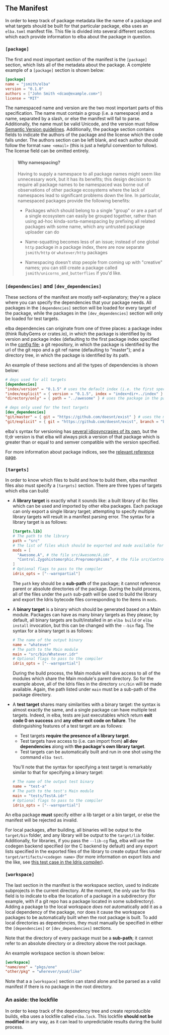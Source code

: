 ## The Manifest

In order to keep track of package metadata like the name of a package and what targets should be built for that particular package, elba uses an `elba.toml` manifest file. This file is divided into several different sections which each provide information to elba about the package in question.

### `[package]`

The first and most important section of the manifest is the `[package]` section, which lists all of the metadata about the package. A complete example of a `[package]` section is shown below:

```toml
[package]
name = "jsmith/elba"
version = "0.1.0"
authors = ["John Smith <dcao@example.com>"]
license = "MIT"
```

The namespaced name and version are the two most important parts of this specification. The name must contain a group (i.e. a namespace) and a name, separated by a slash, or else the manifest will fail to parse. Additionally, the name must be valid Unicode, and the version must follow [Semantic Version guidelines](https://semver.org/). Additionally, the package section contains fields to indicate the authors of the package and the license which the code falls under. The authors section can be left blank, and each author should follow the format `name <email>` (this is just a helpful convention to follow). The license field can be omitted entirely.

> #### Why namespacing?
>
> Having to supply a namespace to all package names might seem like unnecessary work, but it has its benefits; this design decision to require all package names to be namespaced was borne out of observations of other package ecosystems where the lack of namespaces lead to significant problems down the line. In particular, namespaced packages provide the following benefits:
>
> - Packages which should belong to a single "group" or are a part of a single ecosystem can easily be grouped together, rather than using ad-hoc kinda-sorta-namespacing by prefixing all related packages with some name, which any untrusted package uploader can do
>
> - Name-squatting becomes less of an issue; instead of one global `http` package in a package index, there are now separate `jsmith/http` or `whatever/http` packages
>
> - Namespacing doesn't stop people from coming up with "creative" names; you can still create a package called `jsmith/unicorns_and_butterflies` if you'd like.

### `[dependencies]` and `[dev_dependencies]`

These sections of the manifest are mostly self-explanatory; they're a place where you can specify the dependencies that your package needs. All packages in the `[dependencies]` section will be loaded for every target of the package, while the packages in the `[dev_dependencies]` section will only be loaded for test targets.

elba dependencies can originate from one of three places: a package index (think RubyGems or crates.io), in which the package is identified by its version and package index (defaulting to the first package index specified in the [config file](./configuration.md); a git repository, in which the package is identified by the url of the git repo and a git ref name (defaulting to "master"); and a directory tree, in which the package is identified by its path.

An example of these sections and all the types of dependencies is shown below:

```toml
# deps used for all targets
[dependencies]
"index/version" = "0.1.5" # uses the default index (i.e. the first specified one in configuration)
"index/explicit" = { version = "0.1.5", index = "index+dir+../index" } # uses the index specified
"directory/only" = { path = "../awesome" } # uses the package in the path specified

# deps only used for the test targets
[dev_dependencies]
"git/master" = { git = "https://github.com/doesnt/exist" } # uses the master branch
"git/explicit" = { git = "https://github.com/doesnt/exist", branch = "beta" } # "branch" can be an arbitrary git ref: a tag, commit, etc.
```

elba's syntax for versioning has [several idiosyncrasies of its own](../reference/dependencies.md), but the tl;dr version is that elba will always pick a version of that package which is greater than or equal to and semver compatible with the version specified.

For more information about package indices, see the [relevant reference page](../reference/indices.md).

### `[targets]`

In order to know which files to build and how to build them, elba manifest files also must specify a `[targets]` section. There are three types of targets which elba can build:

- A **library target** is exactly what it sounds like: a built library of ibc files which can be used and imported by other elba packages. Each package can only export a single library target; attempting to specify multiple library targets will result in a manifest parsing error. The syntax for a library target is as follows:

  ```toml
  [targets.lib]
  # The path to the library
  path = "src"
  # The list of files which should be exported and made available for public use
  mods = [
    "Awesome.A", # the file src/Awesome/A.idr
    "Control.Zygohistomorphic.Prepromorphisms", # the file src/Control/Zygohistomorphic/Prepromorphisms.idr
  ]
  # Optional flags to pass to the compiler
  idris_opts = ["--warnpartial"]
  ```

  The `path` key should be a **sub-path** of the package; it cannot reference parent or absolute directories of the package. During the build process, all of the files under the `path` sub-path will be used to build the library and export the Idris bytecode files corresponding to the items in `mods`.

- A **binary target** is a binary which should be generated based on a Main module. Packages can have as many binary targets as they please; by default, all binary targets are built/installed in an `elba build` or `elba install` invocation, but this can be changed with the `--bin` flag. The syntax for a binary target is as follows:

  ```toml
  # The name of the output binary
  name = "whatever"
  # The path to the Main module
  main = "src/bin/Whatever.idr"
  # Optional flags to pass to the compiler
  idris_opts = ["--warnpartial"]
  ```

  During the build process, the Main module will have access to all of the modules which share the Main module's parent directory. So for the example above, all of the Idris files in the directory `src/bin` will be made available. Again, the path listed under `main` must be a sub-path of the package directory.

- A **test target** shares many similarities with a binary target: the syntax is almost exactly the same, and a single package can have multiple test targets. Indeed, in elba, tests are just executables which return **exit code 0 on success** and **any other exit code on failure**. The distinguishing features of a test target are as follows:

  - Test targets **require the presence of a library target**.
  - Test targets have access to (i.e. can import from) **all dev dependencies** along with **the package's own library target**.
  - Test targets can be automatically built and run in one shot using the command `elba test`.
  
  You'll note that the syntax for specifying a test target is remarkably similar to that for specifying a binary target:

  ```toml
  # The name of the output test binary
  name = "test-a"
  # The path to the test's Main module
  main = "tests/TestA.idr"
  # Optional flags to pass to the compiler
  idris_opts = ["--warnpartial"]
  ```

An elba package **must** specify either a lib target or a bin target, or else the manifest will be rejected as invalid.

For local packages, after building, all binaries will be output to the `target/bin` folder, and any library will be output to the `target/lib` folder. Additionally, for libraries, if you pass the `--lib-cg` flag, elba will use the codegen backend specified (or the C backend by default) and any export lists specified in the exported files of the library to create output files under `target/artifacts/<codegen name>` (for more information on export lists and the like, see [this test case in the Idris compiler](https://github.com/idris-lang/Idris-dev/tree/master/test/ffi006)).

### `[workspace]`

The last section in the manifest is the workspace section, used to indicate subprojects in the current directory. At the moment, the only use for this field is to indicate to elba the location of a package in a subdirectory (for example, with if a git repo has a package located in some subdirectory). Adding a package to the local workspace *does not* automatically add it as a local dependency of the package, nor does it cause the workspace packages to be automatically built when the root package is built. To add local directories as dependencies, they must manually be specified in either the `[dependencies]` or `[dev_dependencies]` sections.

Note that the directory of every package must be a **sub-path**; it cannot refer to an absolute directory or a directory above the root package.

An example workspace section is shown below:

```toml
[workspace]
"name/one" = "pkgs/one"
"other/pkg" = "wherever/youd/like"
```

Note that a a `[workspace]` section can stand alone and be parsed as a valid manifest if there is no package in the root directory.

### An aside: the lockfile

In order to keep track of the dependency tree and create reproducible builds, elba uses a lockfile called `elba.lock`. This lockfile **should not be modified** in any way, as it can lead to unpredictable results during the build process.
